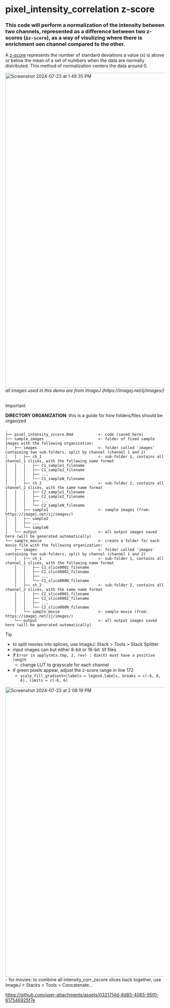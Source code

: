 # pixel_intensity_correlation z-score
### This code will perform a normalization of the intensity between two channels, represented as a difference between two z-scores (`Δz-score`), as a way of visulizing where there is enrichment oen channel compared to the other.
A [z-score](https://www.codecademy.com/article/normalization) represents the number of standard deviations a value (x) is above or below the mean of a set of numbers when the data are normally distributed. This method of normalization centers the data around 0.

<img width="995" alt="Screenshot 2024-07-23 at 1 49 35 PM" src="https://github.com/user-attachments/assets/eeb1b442-dc61-4d1e-afa9-387cf12f304e">
<i>all images used in this demo are from ImageJ (https://imagej.net/ij/images/)</i>
<br>
<br>

> [!IMPORTANT]
> <b>DIRECTORY ORGANIZATION</b>: this is a guide for how folders/files should be organized
```
.
├── pixel_intensity_zscore.Rmd           <- code (saved here)
├── sample_images                        <- folder of fixed sample images with the following organization: 
│   ├── images                           <- folder called 'images' containing two sub-folders, split by channel (channel 1 and 2)
│   │   ├── ch_1                         <- sub-folder 1, contains all channel_1 slices, with the following name format
│   │   │   ├── C1_sample1_filename
│   │   │   ├── C1_sample2_filename
│   │   │   ├── ...
│   │   │   └── C1_sampleN_filename
│   │   ├── ch_2                         <- sub-folder 2, contains all channel_2 slices, with the same name format
│   │   │   ├── C2_sample1_filename
│   │   │   ├── C2_sample2_filename
│   │   │   ├── ...
│   │   │   └── C2_sampleN_filename
│   │   ├── sample1                      <- sample images (from: https://imagej.net/ij/images/)
│   │   ├── sample2                      
│   │   ├── ...                          
│   │   └── sampleN                      
│   └── output                           <- all output images saved here (will be generated automatically)
└── sample_movie                         <- create a folder for each movie file with the following organization: 
    ├── images                           <- folder called 'images' containing two sub-folders, split by channel (channel 1 and 2)
    │   ├── ch_1                         <- sub-folder 1, contains all channel_1 slices, with the following name format
    │   │   ├── C1_slice0001_filename
    │   │   ├── C1_slice0002_filename
    │   │   ├── ...
    │   │   └── C1_slice000N_filename
    │   ├── ch_2                         <- sub-folder 2, contains all channel_2 slices, with the same name format
    │   │   ├── C2_slice0001_filename
    │   │   ├── C2_slice0002_filename
    │   │   ├── ...
    │   │   └── C2_slice000N_filename
    │   └── sample_movie                 <- sample movie (from: https://imagej.net/ij/images/)
    └── output                           <- all output images saved here (will be generated automatically)
```

> [!TIP]
> - to split movies into splices, use ImageJ: Stack > Tools > Stack Splitter
> - input images can but either 8-bit or 16-bit .tif files
> - if `Error in apply(mtx.tmp, 2, rev) : dim(X) must have a positive length`
>     - change LUT to grayscale for each channel
> - if green pixels appear, adjust the z-score range in line 172
>     - `scale_fill_gradientn(labels = legend.labels, breaks = c(-6, 0, 6), limits = c(-6, 6)`
> <img width="916" alt="Screenshot 2024-07-23 at 2 08 19 PM" src="https://github.com/user-attachments/assets/a8586019-0a8d-4336-b4c9-860af7370a85">
> - for movies: to combine all intensity_corr_zscore slices back together, use ImageJ > Stacks > Tools > Concatenate...
https://github.com/user-attachments/assets/0321714d-8d85-4065-95f0-617546925f7e

